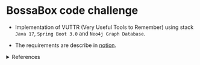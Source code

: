 # BossaBox code challenge

* Implementation of VUTTR (Very Useful Tools to Remember) using stack
  `Java 17`, `Spring Boot 3.0` and `Neo4j Graph Database`.

* The requirements are describe in [notion](https://www.notion.so/Back-end-0b2c45f1a00e4a849eefe3b1d57f23c6).

<details>
  <summary>References</summary>
     <li><a href="https://docs.spring.io/spring-data/neo4j/docs/7.0.x/reference/html/">Neo4j Spring Data v7.0.x.</a></li>
</details>

